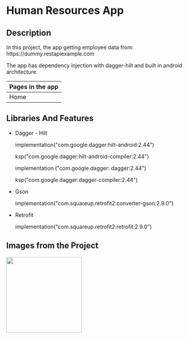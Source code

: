 # Human Resources App

Description
-------------

<p>
In this project, the app getting employee data from: https://dummy.restapiexample.com <p>
The app has dependency injection with dagger-hilt and built in android architecture. <p>
  
| Pages in the app |
| --------- |
|  Home     |
  
## Libraries And Features
  
  - Dagger - Hilt <p>
    implementation("com.google.dagger:hilt-android:2.44") <p>
    ksp("com.google.dagger:hilt-android-compiler:2.44") <p>

    implementation ("com.google.dagger: dagger:2.44") <p>
    ksp("com.google.dagger:dagger-compiler:2.44") <p>
    
  - Gson <p>
    implementation("com.squareup.retrofit2:converter-gson:2.9.0") <p>
   
  - Retrofit <p>
    implementation("com.squareup.retrofit2:retrofit:2.9.0") <p>


## Images from the Project

<a href="https://github.com/enesokurterzi/pazarama-android-bootcamp-odev-3/assets/113862251/9a833013-9679-471e-b2f7-3136671a09e5" target="_blank">
<img src="https://github.com/enesokurterzi/pazarama-android-bootcamp-odev-3/assets/113862251/9a833013-9679-471e-b2f7-3136671a09e5" width="200" style="max-width:100%;"></a>
   
   
     
     
